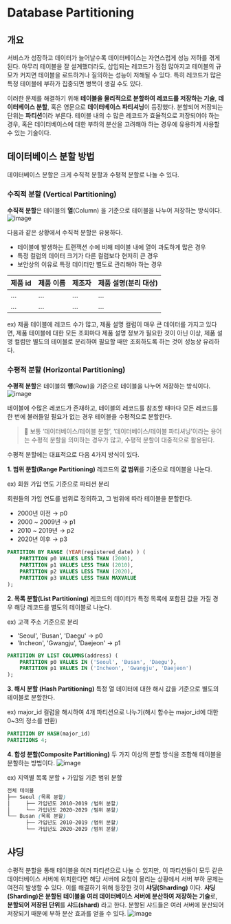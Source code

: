 # Database Partitioning

## 개요
서비스가 성장하고 데이터가 늘어날수록 데이터베이스는 자연스럽게 성능 저하를 겪게 된다.
아무리 테이블을 잘 설계했더라도, 삽입되는 레코드가 점점 많아지고 테이블의 규모가 커지면 테이블을 로드하거나 질의하는 성능이 저해될 수 있다.
특히 레코드가 많은 특정 테이블에 부하가 집중되면 병목이 생길 수도 있다.

이러한 문제를 해결하기 위해 **테이블을 물리적으로 분할하여 레코드를 저장하는 기술**, **데이터베이스 분할**, 혹은 영문으로 **데이터베이스 파티셔닝**이 등장했다.
분할되어 저장되는 단위는 **파티션**이라 부른다.
테이블 내의 수 많은 레코드가 효율적으로 저장되어야 하는 경우, 혹은 데이터베이스에 대한 부하의 분산을 고려해야 하는 경우에 유용하게 사용할 수 있는 기술이다.

## 데이터베이스 분할 방법
데이터베이스 분할은 크게 수직적 분할과 수평적 분할로 나눌 수 있다.

### 수직적 분할 (Vertical Partitioning)
**수직적 분할**은 테이블의 **열**(Column) 을 기준으로 테이블을 나누어 저장하는 방식이다.
![image](https://github.com/user-attachments/assets/ffc77185-e3eb-48f2-9eab-bf53d94574b2)

다음과 같은 상황에서 수직적 분할은 유용하다.

- 테이블에 발생하는 트랜잭션 수에 비해 테이블 내에 열이 과도하게 많은 경우
- 특정 컬럼의 데이터 크기가 다른 컬럼보다 현저히 큰 경우
- 보안상의 이유로 특정 데이터만 별도로 관리해야 하는 경우


| 제품 id | 제품 이름 | 제조자 | **제품 설명(분리 대상)** |
| --- | --- | --- | --- |
| … | … | … | … |
| … | … | … | … |

ex) 제품 테이블에 레코드 수가 많고, 제품 설명 컬럼이 매우 큰 데이터를 가지고 있다면,
제품 테이블에 대한 모든 조회마다 제품 설명 정보가 필요한 것이 아닌 이상,
제품 설명 컬럼만 별도의 테이블로 분리하여 필요할 때만 조회하도록 하는 것이 성능상 유리하다.

### 수평적 분할 (Horizontal Partitioning)
**수평적 분할**은 테이블의 **행**(Row)을 기준으로 테이블을 나누어 저장하는 방식이다.
![image](https://github.com/user-attachments/assets/4e6f3e18-7086-4578-ac92-210fad02dca9)

테이블에 수많은 레코드가 존재하고, 테이블의 레코드를 참조할 때마다 모든 레코드를 한 번에 불러들일 필요가 없는 경우 테이블을 수평적으로 분할한다.

> 📌 보통 ‘데이터베이스/테이블 분할’, ‘데이터베이스/테이블 파티셔닝’이라는 용어는 수평적 분할을 의미하는 경우가 많고, 수평적 분할이 대중적으로 활용된다.
>


수평적 분할에는 대표적으로 다음 4가지 방식이 있다.

**1. 범위 분할(Range Partitioning)**
레코드의 **값 범위**를 기준으로 테이블을 나눈다.

ex) 회원 가입 연도 기준으로 파티션 분리

회원들의 가입 연도를 범위로 정의하고, 그 범위에 따라 테이블을 분할한다.

- 2000년 이전 → p0
- 2000 ~ 2009년 → p1
- 2010 ~ 2019년 → p2
- 2020년 이후 → p3

```sql
PARTITION BY RANGE (YEAR(registered_date) ) (
	PARTITION p0 VALUES LESS THAN (2000),
	PARTITION p1 VALUES LESS THAN (2010),
	PARTITION p2 VALUES LESS THAN (2020),
	PARTITION p3 VALUES LESS THAN MAXVALUE
);
```

**2. 목록 분할(List Partitioning)**
레코드의 데이터가 특정 목록에 포함된 값을 가질 경우 해당 레코드를 별도의 테이블로 나눈다.

ex) 고객 주소 기준으로 분리

- 'Seoul', 'Busan', 'Daegu' → p0
- 'Incheon', 'Gwangju', 'Daejeon' → p1

```sql
PARTITION BY LIST COLUMNS(address) (
	PARTITION p0 VALUES IN ('Seoul', 'Busan', 'Daegu'),
	PARTITION p1 VALUES IN ('Incheon', 'Gwangju', 'Daejeon')
);
```

**3. 해시 분할 (Hash Partitioning)**
특정 열 데이터에 대한 해시 값을 기준으로 별도의 테이블로 분할한다.

ex) major_id 컬럼을 해시하여 4개 파티션으로 나누기(해시 함수는 major_id에 대한 0~3의 정소를 반환)

```sql
PARTITION BY HASH(major_id)
PARTITIONS 4;
```

**4. 합성 분할(Composite Partitioning)**
두 가지 이상의 분할 방식을 조합해 테이블을 분할하는 방법이다.
![image](https://github.com/user-attachments/assets/c9d8c84b-8969-405b-8e93-af6f90335794)

ex) 지역별 목록 분할 + 가입일 기준 범위 분할
```scss
전체 테이블
├── Seoul (목록 분할)
│     ├── 가입년도 2010~2019 (범위 분할)
│     └── 가입년도 2020~2029 (범위 분할)
└── Busan (목록 분할)
      ├── 가입년도 2010~2019 (범위 분할)
      └── 가입년도 2020~2029 (범위 분할)
```

## 샤딩
수평적 분할을 통해 테이블을 여러 파티션으로 나눌 수 있지만, 이 파티션들이 모두 같은 데이터베이스 서버에 위치한다면 해당 서버에 요청이 몰리는 상황에서 서버 부하 문제는 여전히 발생할 수 있다.
이를 해결하기 위해 등장한 것이 **샤딩(Sharding)** 이다.
**샤딩(Sharding)은 분할된 테이블을 여러 데이터베이스 서버에 분산하여 저장하는 기술**로, **분할되어 저장된 단위**를 **샤드(shard)** 라고 한다. 분할된 샤드들은 여러 서버에 분산되어 저장되기 때문에 부하 분산 효과를 얻을 수 있다.
![image](https://github.com/user-attachments/assets/fd25ce77-2e1d-468c-a69f-5ab38651db8b)

